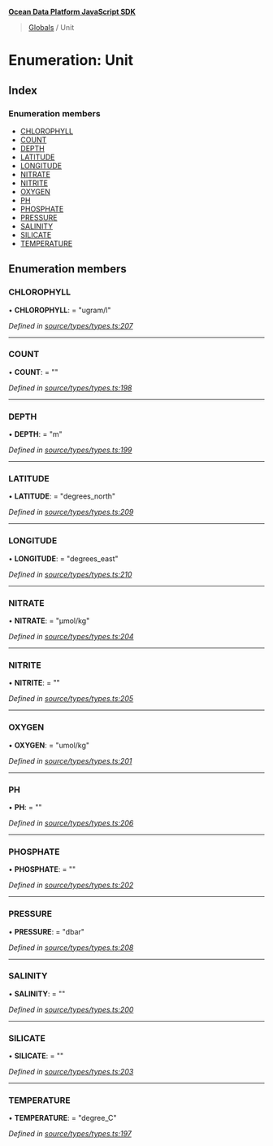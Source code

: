 **[Ocean Data Platform JavaScript SDK](../README.md)**

> [Globals](../README.md) / Unit

# Enumeration: Unit

## Index

### Enumeration members

* [CHLOROPHYLL](unit.md#chlorophyll)
* [COUNT](unit.md#count)
* [DEPTH](unit.md#depth)
* [LATITUDE](unit.md#latitude)
* [LONGITUDE](unit.md#longitude)
* [NITRATE](unit.md#nitrate)
* [NITRITE](unit.md#nitrite)
* [OXYGEN](unit.md#oxygen)
* [PH](unit.md#ph)
* [PHOSPHATE](unit.md#phosphate)
* [PRESSURE](unit.md#pressure)
* [SALINITY](unit.md#salinity)
* [SILICATE](unit.md#silicate)
* [TEMPERATURE](unit.md#temperature)

## Enumeration members

### CHLOROPHYLL

•  **CHLOROPHYLL**:  = "ugram/l"

*Defined in [source/types/types.ts:207](https://github.com/C4IROcean/ODP-sdk-js/blob/0525c32/source/types/types.ts#L207)*

___

### COUNT

•  **COUNT**:  = ""

*Defined in [source/types/types.ts:198](https://github.com/C4IROcean/ODP-sdk-js/blob/0525c32/source/types/types.ts#L198)*

___

### DEPTH

•  **DEPTH**:  = "m"

*Defined in [source/types/types.ts:199](https://github.com/C4IROcean/ODP-sdk-js/blob/0525c32/source/types/types.ts#L199)*

___

### LATITUDE

•  **LATITUDE**:  = "degrees\_north"

*Defined in [source/types/types.ts:209](https://github.com/C4IROcean/ODP-sdk-js/blob/0525c32/source/types/types.ts#L209)*

___

### LONGITUDE

•  **LONGITUDE**:  = "degrees\_east"

*Defined in [source/types/types.ts:210](https://github.com/C4IROcean/ODP-sdk-js/blob/0525c32/source/types/types.ts#L210)*

___

### NITRATE

•  **NITRATE**:  = "µmol/kg"

*Defined in [source/types/types.ts:204](https://github.com/C4IROcean/ODP-sdk-js/blob/0525c32/source/types/types.ts#L204)*

___

### NITRITE

•  **NITRITE**:  = ""

*Defined in [source/types/types.ts:205](https://github.com/C4IROcean/ODP-sdk-js/blob/0525c32/source/types/types.ts#L205)*

___

### OXYGEN

•  **OXYGEN**:  = "umol/kg"

*Defined in [source/types/types.ts:201](https://github.com/C4IROcean/ODP-sdk-js/blob/0525c32/source/types/types.ts#L201)*

___

### PH

•  **PH**:  = ""

*Defined in [source/types/types.ts:206](https://github.com/C4IROcean/ODP-sdk-js/blob/0525c32/source/types/types.ts#L206)*

___

### PHOSPHATE

•  **PHOSPHATE**:  = ""

*Defined in [source/types/types.ts:202](https://github.com/C4IROcean/ODP-sdk-js/blob/0525c32/source/types/types.ts#L202)*

___

### PRESSURE

•  **PRESSURE**:  = "dbar"

*Defined in [source/types/types.ts:208](https://github.com/C4IROcean/ODP-sdk-js/blob/0525c32/source/types/types.ts#L208)*

___

### SALINITY

•  **SALINITY**:  = ""

*Defined in [source/types/types.ts:200](https://github.com/C4IROcean/ODP-sdk-js/blob/0525c32/source/types/types.ts#L200)*

___

### SILICATE

•  **SILICATE**:  = ""

*Defined in [source/types/types.ts:203](https://github.com/C4IROcean/ODP-sdk-js/blob/0525c32/source/types/types.ts#L203)*

___

### TEMPERATURE

•  **TEMPERATURE**:  = "degree\_C"

*Defined in [source/types/types.ts:197](https://github.com/C4IROcean/ODP-sdk-js/blob/0525c32/source/types/types.ts#L197)*
